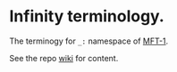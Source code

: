 # Infinity terminology.

The terminogy for `_:` namespace of [MFT-1](https://book.mindey.com/metaformat/0002-data-object-format/0002-data-object-format.html).

See the repo [wiki](../../wiki) for content.

